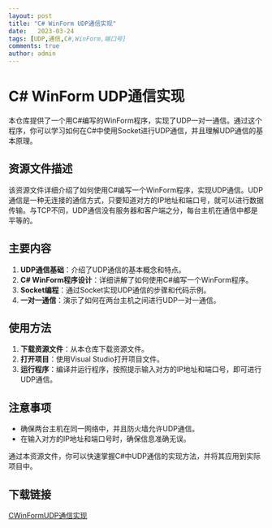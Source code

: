 ```yaml
---
layout: post
title: "C# WinForm UDP通信实现"
date:   2023-03-24
tags: [UDP,通信,C#,WinForm,端口号]
comments: true
author: admin
---
```

# C# WinForm UDP通信实现

本仓库提供了一个用C#编写的WinForm程序，实现了UDP一对一通信。通过这个程序，你可以学习如何在C#中使用Socket进行UDP通信，并且理解UDP通信的基本原理。

## 资源文件描述

该资源文件详细介绍了如何使用C#编写一个WinForm程序，实现UDP通信。UDP通信是一种无连接的通信方式，只要知道对方的IP地址和端口号，就可以进行数据传输。与TCP不同，UDP通信没有服务器和客户端之分，每台主机在通信中都是平等的。

## 主要内容

1. **UDP通信基础**：介绍了UDP通信的基本概念和特点。
2. **C# WinForm程序设计**：详细讲解了如何使用C#编写一个WinForm程序。
3. **Socket编程**：通过Socket实现UDP通信的步骤和代码示例。
4. **一对一通信**：演示了如何在两台主机之间进行UDP一对一通信。

## 使用方法

1. **下载资源文件**：从本仓库下载资源文件。
2. **打开项目**：使用Visual Studio打开项目文件。
3. **运行程序**：编译并运行程序，按照提示输入对方的IP地址和端口号，即可进行UDP通信。

## 注意事项

- 确保两台主机在同一网络中，并且防火墙允许UDP通信。
- 在输入对方的IP地址和端口号时，确保信息准确无误。

通过本资源文件，你可以快速掌握C#中UDP通信的实现方法，并将其应用到实际项目中。

## 下载链接

[CWinFormUDP通信实现](https://pan.quark.cn/s/1b50974191b5)